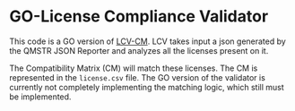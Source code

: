 # GO-License Compliance Validator

This code is a GO version of [LCV-CM](https://github.com/endocode/LCV-CM).
LCV takes input a json generated by the QMSTR JSON Reporter and analyzes all the licenses present on it.

The Compatibility Matrix (CM) will match these licenses. The CM is represented in the `license.csv` file.
The GO version of the validator is currently not completely implementing the matching logic, which still must be implemented.
